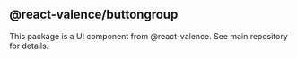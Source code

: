 ## @react-valence/buttongroup 

This package is a UI component from @react-valence. See main repository for details.